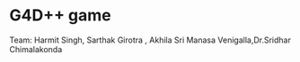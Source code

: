 # G4D++ game
Team:
Harmit Singh, Sarthak Girotra , Akhila Sri Manasa Venigalla,Dr.Sridhar Chimalakonda
